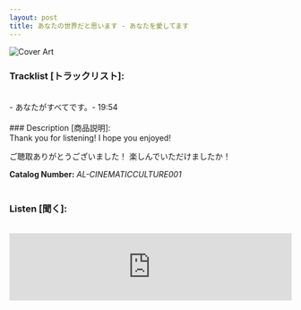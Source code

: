 ```yaml
---
layout: post
title: あなたの世界だと思います - あなたを愛してます
---
```


![Cover Art]({{site.baseurl}}/assets/images/あなたを愛してます-Cover.jpg)


### Tracklist [トラックリスト]:
<br>
-  あなたがすべてです。- 19:54
<br>
<br>
### Description [商品説明]:
<br>
Thank you for listening! I hope you enjoyed!

ご聴取ありがとうございました！ 楽しんでいただけましたか！

**Catalog Number:** _AL-CINEMATICCULTURE001_
<br>
<br>
### Listen [聞く]:
<br>
<iframe style="border: 0; width: 100%; height: 120px;" src="https://bandcamp.com/EmbeddedPlayer/album=3609040038/size=large/bgcol=ffffff/linkcol=333333/tracklist=false/artwork=small/transparent=true/" seamless><a href="https://angellips.bandcamp.com/album/-">あなたを愛してます by あなたの世界だと思います</a></iframe>

<br>
